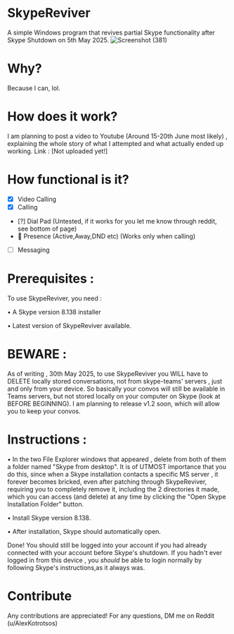 # SkypeReviver
A simple Windows program that revives partial Skype functionality after Skype Shutdown on 5th May 2025.
![Screenshot (381)](https://github.com/user-attachments/assets/06f58afa-1c94-433a-a2ea-20b57f21c9f7)

# Why?
Because I can, lol.

# How does it work?
I am planning to post a video to Youtube (Around 15-20th June most likely) , explaining the whole story of what I attempted and what actually ended up working.
Link : [Not uploaded yet!]

# How functional is it?

- [X]  Video Calling
- [X]  Calling
- [?]  Dial Pad (Untested, if it works for you let me know through reddit, see bottom of page)
- 🚧   Presence (Active,Away,DND etc) (Works only when calling)
- [ ]  Messaging

# Prerequisites :

To use SkypeReviver, you need :

• A Skype version 8.138 installer

• Latest version of SkypeReviver available.

# BEWARE : 

As of writing , 30th May 2025, to use SkypeReviver you WILL have to DELETE locally stored conversations,
not from skype-teams' servers , just and only from your device. So basically your convos will still be available in Teams servers, but not stored locally on your computer on Skype (look at BEFORE BEGINNING).
I am planning to release v1.2 soon, which will allow you to keep your convos.

# Instructions :

• In the two File Explorer windows that appeared , delete from both of them a folder named "Skype from desktop".
It is of UTMOST importance that you do this, since when a Skype installation contacts a specific MS server , it forever becomes bricked,
even after patching through SkypeReviver, requiring you to completely remove it, including the 2 directories it made, which you can access (and delete) at any time by 
clicking the "Open Skype Installation Folder" button.

• Install Skype version 8.138.

• After installation, Skype should automatically open.

Done! You should still be logged into your account if you had already connected with your account before Skype's shutdown.
If you hadn't ever logged in from this device , you *should* be able to login normally by following Skype's instructions,as it always was.

# Contribute

Any contributions are appreciated!
For any questions, DM me on Reddit (u/AlexKotrotsos)
